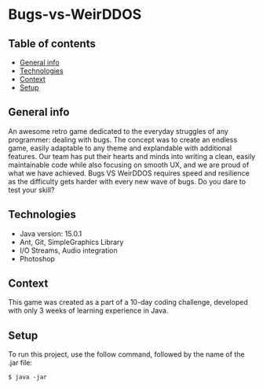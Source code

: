 # Bugs-vs-WeirDDOS

## Table of contents
* [General info](#general-info)
* [Technologies](#technologies)
* [Context](#context)
* [Setup](#setup)

## General info
An awesome retro game dedicated to the everyday struggles of any programmer: dealing with bugs. The concept was to create an endless game, easily adaptable to any theme and explandable with additional features. Our team has put their hearts and minds into writing a clean, easily maintainable code while also focusing on smooth UX, and we are proud of what we have achieved.
Bugs VS WeirDDOS requires speed and resilience as the difficulty gets harder with every new wave of bugs. Do you dare to test your skill?

## Technologies
* Java version: 15.0.1
* Ant, Git, SimpleGraphics Library
* I/O Streams, Audio integration
* Photoshop

## Context
This game was created as a part of a 10-day coding challenge, developed with only 3 weeks of learning experience in Java.

## Setup
To run this project, use the follow command, followed by the name of the .jar file:

```
$ java -jar
```
